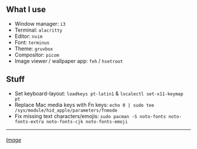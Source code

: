 ## What I use
- Window manager: `i3`
- Terminal: `alacritty`
- Editor: `nvim`
- Font: `terminus`
- Theme: `gruvbox`
- Compositor: `picom`
- Image viewer / wallpaper app: `feh` / `hsetroot`

## Stuff
- Set keyboard-layout: `loadkeys pt-latin1` & `localectl set-x11-keymap pt`
- Replace Mac media keys with Fn keys: `echo 0 | sudo tee /sys/module/hid_apple/parameters/fnmode`
- Fix missing text characters/emojis: `sudo pacman -S noto-fonts noto-fonts-extra noto-fonts-cjk noto-fonts-emoji`
---
###### [Image](https://i.imgur.com/iSOqquq.png)
